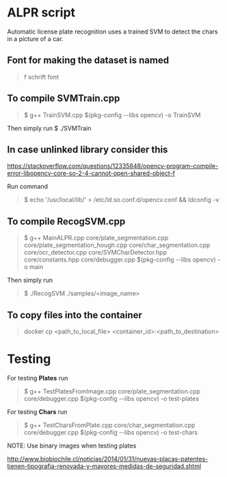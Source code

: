 # ALPR script

Automatic license plate recognition uses a trained SVM to detect the chars in
a picture of a car.

## Font for making the dataset is named

> f schrift font

## To compile SVMTrain.cpp
> $ g++ TrainSVM.cpp $(pkg-config --libs opencv) -o TrainSVM

Then simply run
$ ./SVMTrain

## In case unlinked library consider this
https://stackoverflow.com/questions/12335848/opencv-program-compile-error-libopencv-core-so-2-4-cannot-open-shared-object-f

Run command
> $ echo '/usr/local/lib/' > /etc/ld.so.conf.d/opencv.conf && ldconfig -v


## To compile RecogSVM.cpp
> $ g++ MainALPR.cpp core/plate_segmentation.cpp core/plate_segmentation_hough.cpp core/char_segmentation.cpp core/ocr_detector.cpp core/SVMCharDetector.hpp core/constants.hpp core/debugger.cpp $(pkg-config --libs opencv) -o main

Then simply run
> $ ./RecogSVM ./samples/<image_name>


## To copy files into the container
> docker cp <path_to_local_file> <container_id>:<path_to_destination>

# Testing
For testing **Plates** run

> $ g++ TestPlatesFromImage.cpp core/plate_segmentation.cpp core/debugger.cpp $(pkg-config --libs opencv) -o test-plates

For testing **Chars** run

> $ g++ TestCharsFromPlate.cpp core/char_segmentation.cpp core/debugger.cpp $(pkg-config --libs opencv) -o test-chars

NOTE: Use binary images when testing plates


http://www.biobiochile.cl/noticias/2014/01/31/nuevas-placas-patentes-tienen-tipografia-renovada-y-mayores-medidas-de-seguridad.shtml
